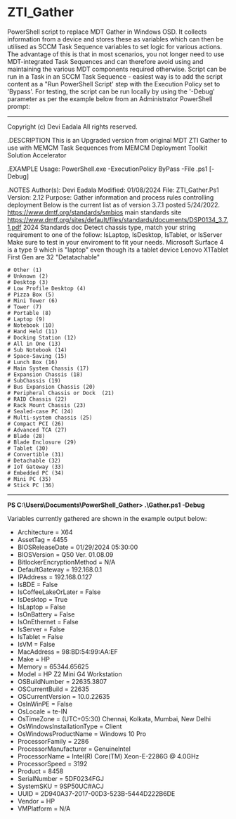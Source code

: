 # ZTI_Gather
PowerShell script to replace MDT Gather in Windows OSD.
It collects information from a device and stores these as variables which can then be utilised as SCCM Task Sequence variables to set logic for various actions.
The advantage of this is that in most scenarios, you not longer need to use MDT-integrated Task Sequences and can therefore avoid using and maintaining the various MDT components required otherwise.
Script can be run in a Task in an SCCM Task Sequence - easiest way is to add the script content as a "Run PowerShell Script' step with the Execution Policy set to 'Bypass'.
For testing, the script can be run locally by using the '-Debug' parameter as per the example below from an Administrator PowerShell prompt:

***************************************************************************
Copyright (c) Devi Eadala All rights reserved.

.DESCRIPTION
    This is an Upgraded version from original MDT ZTI Gather to use with MEMCM Task Sequences
	from MEMCM Deployment Toolkit Solution Accelerator
	
.EXAMPLE
	Usage:		PowerShell.exe -ExecutionPolicy ByPass -File <ScriptName>.ps1 [-Debug]

.NOTES
    Author(s):  Devi Eadala
    Modified:   01/08/2024
	File:		ZTI_Gather.Ps1
	Version:	2.12
	Purpose:	Gather information and process rules controlling deployment
	Below is the current list as of version 3.7.1 posted 5/24/2022.
	https://www.dmtf.org/standards/smbios  main standards site
	https://www.dmtf.org/sites/default/files/standards/documents/DSP0134_3.7.1.pdf 2024 Standards doc
	Detect chassis type, match your string requirement to one of the follow: IsLaptop, IsDesktop, IsTablet, or IsServer
	Make sure to test in your enviroment to fit your needs. Microsoft Surface 4 is a type 9 which is "laptop" even though its a tablet device
	Lenovo X1Tablet First Gen are 32 "Detatachable"
	
	# Other (1)
	# Unknown (2)
	# Desktop (3)
	# Low Profile Desktop (4)
	# Pizza Box (5)
	# Mini Tower (6)
	# Tower (7)
	# Portable (8)
	# Laptop (9)
	# Notebook (10)
	# Hand Held (11)
	# Docking Station (12)
	# All in One (13)
	# Sub Notebook (14)
	# Space-Saving (15)
	# Lunch Box (16)
	# Main System Chassis (17)
	# Expansion Chassis (18)
	# SubChassis (19)
	# Bus Expansion Chassis (20)
	# Peripheral Chassis or Dock  (21)
	# RAID Chassis (22)
	# Rack Mount Chassis (23)
	# Sealed-case PC (24)
	# Multi-system chassis (25)
	# Compact PCI (26)
	# Advanced TCA (27)
	# Blade (28)
	# Blade Enclosure (29)
	# Tablet (30)
	# Convertible (31) 
	# Detachable (32)
	# IoT Gateway (33)
	# Embedded PC (34)
	# Mini PC (35)
	# Stick PC (36)

***************************************************************************

**PS C:\Users\\Documents\PowerShell_Gather> .\Gather.ps1 -Debug**


Variables currently gathered are shown in the example output below:

-	Architecture = X64
-	AssetTag =           4455
-	BIOSReleaseDate = 01/29/2024 05:30:00
-	BIOSVersion = Q50 Ver. 01.08.09
-	BitlockerEncryptionMethod = N/A
-	DefaultGateway = 192.168.0.1
-	IPAddress = 192.168.0.127
-	IsBDE = False
-	IsCoffeeLakeOrLater = False
-	IsDesktop = True
-	IsLaptop = False
-	IsOnBattery = False
-	IsOnEthernet = False
-	IsServer = False
-	IsTablet = False
-	IsVM = False
-	MacAddress = 98:BD:54:99:AA:EF
-	Make = HP
-	Memory = 65344.65625
-	Model = HP Z2 Mini G4 Workstation
-	OSBuildNumber = 22635.3807
-	OSCurrentBuild = 22635
-	OSCurrentVersion = 10.0.22635
-	OsInWinPE = False
-	OsLocale = te-IN
-	OsTimeZone = (UTC+05:30) Chennai, Kolkata, Mumbai, New Delhi
-	OsWindowsInstallationType = Client
-	OsWindowsProductName = Windows 10 Pro
-	ProcessorFamily = 2286
-	ProcessorManufacturer = GenuineIntel
-	ProcessorName = Intel(R) Core(TM) Xeon-E-2286G @ 4.0GHz
-	ProcessorSpeed = 3192
-	Product = 8458
-	SerialNumber = 5DF0234FGJ
-	SystemSKU = 9SP50UC#ACJ
-	UUID = 2D940A37-2017-00D3-523B-5444D222B6DE
-	Vendor = HP
-	VMPlatform = N/A

